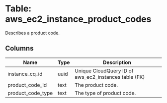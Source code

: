 
# Table: aws_ec2_instance_product_codes
Describes a product code.
## Columns
| Name        | Type           | Description  |
| ------------- | ------------- | -----  |
|instance_cq_id|uuid|Unique CloudQuery ID of aws_ec2_instances table (FK)|
|product_code_id|text|The product code.|
|product_code_type|text|The type of product code.|

